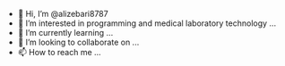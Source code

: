 - 👋 Hi, I’m @alizebari8787
- 👀 I’m interested in programming and medical laboratory technology ...
- 🌱 I’m currently learning ...
- 💞️ I’m looking to collaborate on ...
- 📫 How to reach me ...

<!---
alizebari8787/alizebari8787 is a ✨ special ✨ repository because its `README.md` (this file) appears on your GitHub profile.
You can click the Preview link to take a look at your changes.
--->
